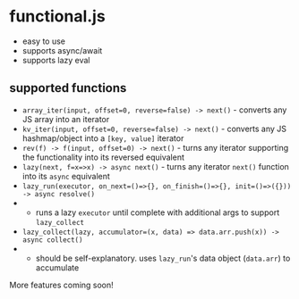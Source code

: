 # functional.js
- easy to use
- supports async/await
- supports lazy eval

## supported functions
- `array_iter(input, offset=0, reverse=false) -> next()` - converts any JS array into an iterator
- `kv_iter(input, offset=0, reverse=false) -> next()` - converts any JS hashmap/object into a `[key, value]` iterator
- `rev(f) -> f(input, offset=0) -> next()` - turns any iterator supporting the functionality into its reversed equivalent
- `lazy(next, f=x=>x) -> async next()` - turns any iterator `next()` function into its `async` equivalent
- `lazy_run(executor, on_next=()=>{}, on_finish=()=>{}, init=()=>({})) -> async resolve()`
- - runs a lazy `executor` until complete with additional args to support `lazy_collect`
- `lazy_collect(lazy, accumulator=(x, data) => data.arr.push(x)) -> async collect()`
- - should be self-explanatory. uses `lazy_run`'s data object (`data.arr`) to accumulate

More features coming soon!
